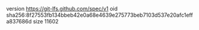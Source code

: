 version https://git-lfs.github.com/spec/v1
oid sha256:8f27553fb134bbeb42e0a68e4639e275773beb7103d537e20afc1effa837686d
size 11602
